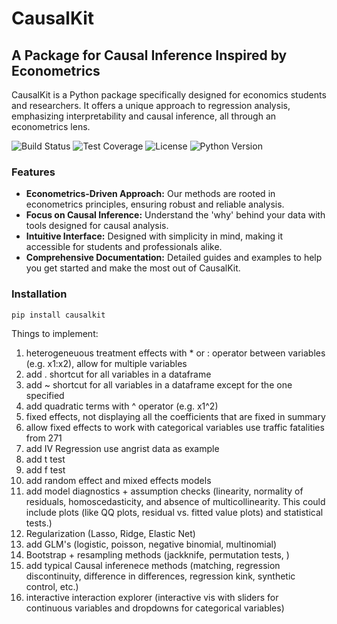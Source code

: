 # CausalKit

## A Package for Causal Inference Inspired by Econometrics

CausalKit is a Python package specifically designed for economics students and researchers. It offers a unique approach to regression analysis, emphasizing interpretability and causal inference, all through an econometrics lens.

![Build Status](https://img.shields.io/badge/build-passing-brightgreen.svg)
![Test Coverage](https://img.shields.io/badge/coverage-100-brightgreen.svg)
![License](https://img.shields.io/badge/license-MIT-blue.svg)
![Python Version](https://img.shields.io/badge/python-3.89+-blue.svg)
### Features

- **Econometrics-Driven Approach:** Our methods are rooted in econometrics principles, ensuring robust and reliable analysis.
- **Focus on Causal Inference:** Understand the 'why' behind your data with tools designed for causal analysis.
- **Intuitive Interface:** Designed with simplicity in mind, making it accessible for students and professionals alike.
- **Comprehensive Documentation:** Detailed guides and examples to help you get started and make the most out of CausalKit.

### Installation

```bash
pip install causalkit
```

Things to implement:

1. heterogeneuous treatment effects with * or : operator between variables (e.g. x1:x2), allow for multiple variables
2. add . shortcut for all variables in a dataframe
3. add ~ shortcut for all variables in a dataframe except for the one specified
2. add quadratic terms with ^ operator (e.g. x1^2)
2. fixed effects, not displaying all the coefficients that are fixed in summary
3. allow fixed effects to work with categorical variables use traffic fatalities from 271
4. add IV Regression use angrist data as example
5. add t test
6. add f test
7. add random effect and mixed effects models
8. add model diagnostics + assumption checks (linearity, normality of residuals, homoscedasticity, and absence of multicollinearity. This could include plots (like QQ plots, residual vs. fitted value plots) and statistical tests.)
9. Regularization (Lasso, Ridge, Elastic Net)
10. add GLM's (logistic, poisson, negative binomial, multinomial)
11. Bootstrap + resampling methods (jackknife, permutation tests, )
12. add typical Causal inferenece methods (matching, regression discontinuity, difference in differences,  regression kink, synthetic control, etc.)
13. interactive interaction explorer (interactive vis with sliders for continuous variables and dropdowns for categorical variables)
